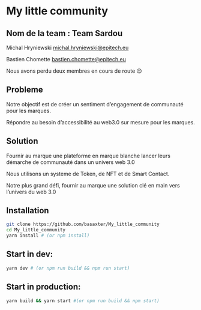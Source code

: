 # My little community

## Nom de la team : Team Sardou
Michal Hryniewski
michal.hryniewski@epitech.eu

Bastien Chomette
bastien.chomette@epitech.eu

Nous avons perdu deux membres en cours de route 😉

## Probleme

Notre objectif est de créer un sentiment d’engagement de communauté pour les marques.

Répondre au besoin d’accessibilité au web3.0 sur mesure pour les marques.

## Solution

Fournir au marque une plateforme en marque blanche lancer leurs démarche de communauté dans un univers web 3.0

Nous utilisons un systeme de Token, de NFT et de Smart Contact.

Notre plus grand défi, fournir au marque une solution clé en main vers l’univers du web 3.0

## Installation

```bash
git clone https://github.com/basaxter/My_little_community
cd My_little_community
yarn install # (or npm install)
```

## Start in dev:
```bash
yarn dev # (or npm run build && npm run start)
```

## Start in production:
```bash
yarn build && yarn start #(or npm run build && npm start)
```
